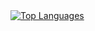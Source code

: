 <a href="https://github.com/anuraghazra/github-readme-stats">
    <img src="https://github-readme-stats.vercel.app/api/top-langs/?username=__________&layout=compact&show_icons=true&theme=dark" alt="Top Languages">
  </a>
